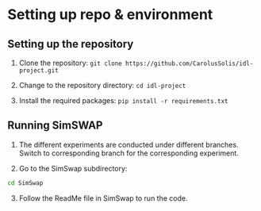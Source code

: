 # Setting up repo & environment

## Setting up the repository
1. Clone the repository:
`git clone https://github.com/CarolusSolis/idl-project.git`

1. Change to the repository directory:
`cd idl-project`

1. Install the required packages:
`pip install -r requirements.txt`

## Running SimSWAP
1. The different experiments are conducted under different branches. Switch to corresponding branch for the corresponding experiment. 

2. Go to the SimSwap subdirectory:
```bash
cd SimSwap
```
3. Follow the ReadMe file in SimSwap to run the code. 
